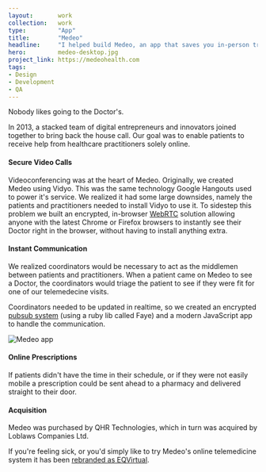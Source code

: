 ```yaml
---
layout:       work
collection:   work
type:         "App"
title:        "Medeo"
headline:     "I helped build Medeo, an app that saves you in-person trips to the Doctor's"
hero:         medeo-desktop.jpg
project_link: https://medeohealth.com
tags:
- Design
- Development
- QA
---
```


Nobody likes going to the Doctor's.

In 2013, a stacked team of digital entrepreneurs and innovators joined together to bring back the house call. Our goal was to enable patients to receive help from healthcare practitioners solely online.

#### Secure Video Calls

Videoconferencing was at the heart of Medeo. Originally, we created Medeo using Vidyo. This was the same technology Google Hangouts used to power it's service. We realized it had some large downsides, namely the patients and practitioners needed to install Vidyo to use it. To sidestep this problem we built an encrypted, in-browser [WebRTC](https://en.wikipedia.org/wiki/Publish%E2%80%93subscribe_pattern) solution allowing anyone with the latest Chrome or Firefox browsers to instantly see their Doctor right in the browser, without having to install anything extra.

#### Instant Communication

We realized coordinators would be necessary to act as the middlemen between patients and practitioners. When a patient came on Medeo to see a Doctor, the coordinators would triage the patient to see if they were fit for one of our telemedecine visits.

Coordinators needed to be updated in realtime, so we created an encrypted [pubsub system](https://en.wikipedia.org/wiki/Publish%E2%80%93subscribe_pattern) (using a ruby lib called Faye) and a modern JavaScript app to handle the communication.

<img src="{% asset_path 'medeo-app1.jpg' %}" class="img-responsive" alt="Medeo app">

#### Online Prescriptions

If patients didn't have the time in their schedule, or if they were not easily mobile a prescription could be sent ahead to a pharmacy and delivered straight to their door.

#### Acquisition

Medeo was purchased by QHR Technologies, which in turn was acquired by Loblaws Companies Ltd.

If you're feeling sick, or you'd simply like to try Medeo's online telemedicine system it has been [rebranded as EQVirtual](https://eqvirtual.com/british-columbia/en/).

